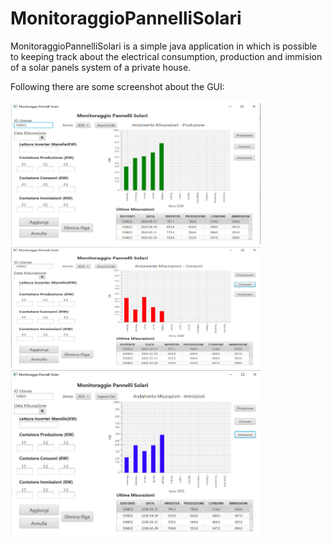 # MonitoraggioPannelliSolari

MonitoraggioPannelliSolari is a simple java application in which is possible to keeping track about the electrical consumption, production and immision of a solar panels system of a private house.

Following there are some screenshot about the GUI:
<p float="left">
  <img src="img/produzione.png" width="400" />
  <img src="img/consumi.png" width="400" /> 
  <img src="img/immissioni.png" width="400" />
</p>


